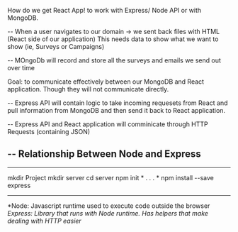 How do we get React App! to work with Express/ Node API or with MongoDB.


-- When a user navigates to our domain -> we sent back files with HTML (React side of our application)
   This needs data to show what we want to show (ie, Surveys or Campaigns)
   
-- MOngoDb will record and store all the surveys and emails we send out over time

Goal: to communicate effectively between our MongoDB and React application. Though they will not communicate directly.

-- Express API will contain logic to take incoming requesets from React and pull information from MongoDB and then send it back to React application.

-- Express API and React application will comminicate through HTTP Requests (containing JSON)


-- Relationship Between Node and Express
--

*** 
mkdir Project
mkdir server
cd server
npm init
*
.
.
.
*
npm install --save express
***



*Node: Javascript runtime used to execute code outside the browser
*Express: Library that runs with Node runtime. Has helpers that make dealing with HTTP easier*




